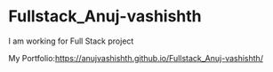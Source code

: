 # Fullstack_Anuj-vashishth
I am working for Full Stack project

My Portfolio:https://anujvashishth.github.io/Fullstack_Anuj-vashishth/

